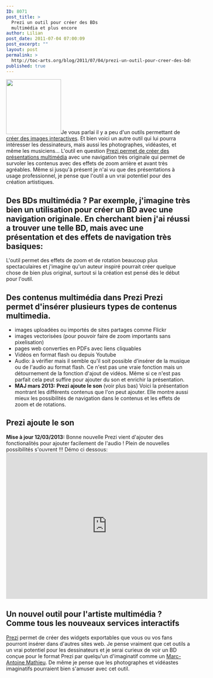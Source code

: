 ```yaml
---
ID: 8071
post_title: >
  Prezi un outil pour créer des BDs
  multimédia et plus encore
author: Lilian
post_date: 2011-07-04 07:00:09
post_excerpt: ""
layout: post
permalink: >
  http://toc-arts.org/blog/2011/07/04/prezi-un-outil-pour-creer-des-bds-multimedia-et-plus-encore/
published: true
---
```

<img class="alignleft size-thumbnail wp-image-9179" title="prezi-BD" alt="" src="http://toc-arts.org/blog/wp-content/uploads/2011/07/prezi-BD-150x150.png" width="150" height="150" />Je vous parlai il y a peu d'un outils permettant de <a title="27 juin 2011" href="../2011/06/27/creer-des-images-interactives-avec-thinglike/" rel="bookmark">créer des images interactives</a>. Et bien voici un autre outil qui lui pourra intéresser les dessinateurs, mais aussi les photographes, vidéastes, et même les musiciens... L'outil en question [Prezi permet de créer des présentations multimédia][1] avec une navigation très originale qui permet de survoler les contenus avec des effets de zoom arrière et avant très agréables. Même si jusqu'à présent je n'ai vu que des présentations à usage professionnel, je pense que l'outil a un vrai potentiel pour des création artistiques. 
## Des BDs multimédia ? Par exemple, j'imagine très bien un utilisation pour créer un BD avec une navigation originale. En cherchant bien j'ai réussi a trouver une telle BD, mais avec une présentation et des effets de navigation très basiques: 

<div class="prezi-player">
  <!-- .prezi-player { width: 550px; } .prezi-player-links { text-align: center; } -->
</div> L'outil permet des effets de zoom et de rotation beaucoup plus spectaculaires et j'imagine qu'un auteur inspiré pourrait créer quelque chose de bien plus original, surtout si la création est pensé dès le début pour l'outil. 

## Des contenus multimédia dans Prezi Prezi permet d'insérer plusieurs types de contenus multimedia. 

*   images uploadées ou importés de sites partages comme Flickr
*   images vectorisées (pour pouvoir faire de zoom importants sans pixelisation)
*   pages web converties en PDFs avec liens cliquables
*   Vidéos en format flash ou depuis Youtube
*   Audio: à vérifier mais il semble qu'il soit possible d’insérer de la musique ou de l'audio au format flash. Ce n'est pas une vraie fonction mais un détournement de la fonction d'ajout de vidéos. Même si ce n'est pas parfait cela peut suffire pour ajouter du son et enrichir la présentation.
*   **MAJ mars 2013: Prezi ajoute le son** (voir plus bas) Voici la présentation montrant les différents contenus que l'on peut ajouter. Elle montre aussi mieux les possibilités de navigation dans le contenus et les effets de zoom et de rotations. 

<div class="prezi-player">
  <!-- .prezi-player { width: 550px; } .prezi-player-links { text-align: center; } -->
</div>

## Prezi ajoute le son

**Mise à jour 12/03/2013:** Bonne nouvelle Prezi vient d'ajouter des fonctionalités pour ajouter facilement de l'audio ! Plein de nouvelles possibilités s'ouvrent !!! Démo ci dessous: <iframe src="http://prezi.com/embed/um8tzy-wgibx/?bgcolor=ffffff&lock_to_path=0&autoplay=no&autohide_ctrls=0&features=undefined&disabled_features=undefined" height="400" width="550" frameborder="0"></iframe> 
## Un nouvel outil pour l'artiste multimédia ? Comme tous les nouveaux services interactifs 

[Prezi][1] permet de créer des widgets exportables que vous ou vos fans pourront insérer dans d'autres sites web. Je pense vraiment que cet outils a un vrai potentiel pour les dessinateurs et je serai curieux de voir un BD conçue pour le format Prezi par quelqu'un d'imaginatif comme un [Marc-Antoine Mathieu][2]. De même je pense que les photographes et vidéastes imaginatifs pourraient bien s'amuser avec cet outil.  

 [1]: http://prezi.com/
 [2]: http://fr.wikipedia.org/wiki/Marc-Antoine_Mathieu